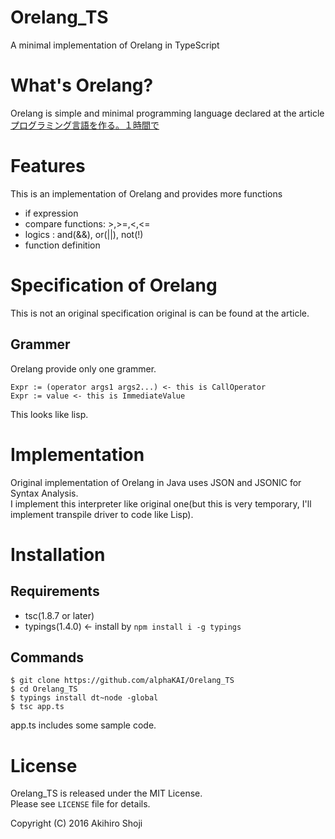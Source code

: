# Orelang\_TS
A minimal implementation of Orelang in TypeScript

# What's Orelang?
Orelang is simple and minimal programming language declared at the article[プログラミング言語を作る。１時間で](http://qiita.com/shuetsu@github/items/ac21e597265d6bb906dc)  

# Features
This is an implementation of Orelang and provides more functions

* if expression
* compare functions: >,>=,<,<=
* logics : and(&&), or(||), not(!)
* function definition

# Specification of Orelang
This is not an original specification original is can be found at the article.  

## Grammer
Orelang provide only one grammer.
  
`Expr := (operator args1 args2...) <- this is CallOperator`  
`Expr := value <- this is ImmediateValue`
  
This looks like lisp.  
  
  
# Implementation
Original implementation of Orelang in Java uses JSON and JSONIC for Syntax Analysis.  
I implement this interpreter like original one(but this is very temporary, I'll implement transpile driver to code like Lisp).    

# Installation
## Requirements

- tsc(1.8.7 or later)
- typings(1.4.0) <- install by `npm install i -g typings`

## Commands

```zsh:
$ git clone https://github.com/alphaKAI/Orelang_TS
$ cd Orelang_TS
$ typings install dt~node -global
$ tsc app.ts
```

app.ts includes some sample code.  


# License
Orelang\_TS is released under the MIT License.  
Please see `LICENSE` file for details.  

Copyright (C) 2016 Akihiro Shoji
